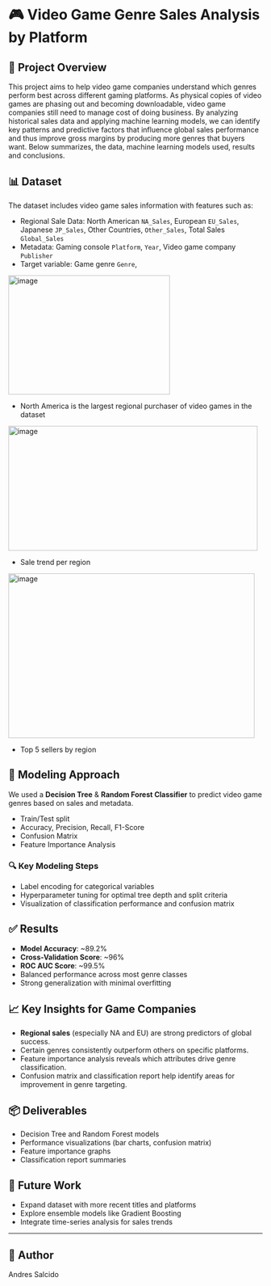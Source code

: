 # 🎮 Video Game Genre Sales Analysis by Platform

## 📌 Project Overview
This project aims to help video game companies understand which genres perform best across different gaming platforms. As physical copies of video games are phasing out and becoming downloadable, video game companies still need to manage cost of doing business. By analyzing historical sales data and applying machine learning models, we can identify key patterns and predictive factors that influence global sales performance and thus improve gross margins by producing more genres that buyers want.
Below summarizes, the data, machine learning models used, results and conclusions. 

## 📊 Dataset
The dataset includes video game sales information with features such as:
- Regional Sale Data: North American `NA_Sales`, European `EU_Sales`, Japanese `JP_Sales`, Other Countries, `Other_Sales`, Total Sales `Global_Sales`
- Metadata: Gaming console `Platform`, `Year`, Video game company `Publisher`
- Target variable: Game genre `Genre`,

<img width="320" height="236" alt="image" src="https://github.com/user-attachments/assets/3a743043-5c13-460a-9a28-187d2c56b9da" />

- North America is the largest regional purchaser of video games in the dataset
  
<img width="494" height="247" alt="image" src="https://github.com/user-attachments/assets/962c77bb-c56f-487b-ad35-79193dd9783a" />

- Sale trend per region

<img width="488" height="326" alt="image" src="https://github.com/user-attachments/assets/6ad9b8b8-1f80-47eb-ab59-a8cba451b15c" />

- Top 5 sellers by region

## 🧠 Modeling Approach
We used a **Decision Tree** & **Random Forest Classifier** to predict video game genres based on sales and metadata.
-  Train/Test split
- Accuracy, Precision, Recall, F1-Score
- Confusion Matrix
- Feature Importance Analysis

### 🔍 Key Modeling Steps
- Label encoding for categorical variables
- Hyperparameter tuning for optimal tree depth and split criteria
- Visualization of classification performance and confusion matrix

## ✅ Results
- **Model Accuracy**: ~89.2%
- **Cross-Validation Score**: ~96%
- **ROC AUC Score**: ~99.5%
- Balanced performance across most genre classes
- Strong generalization with minimal overfitting

## 📈 Key Insights for Game Companies
- **Regional sales** (especially NA and EU) are strong predictors of global success.
- Certain genres consistently outperform others on specific platforms.
- Feature importance analysis reveals which attributes drive genre classification.
- Confusion matrix and classification report help identify areas for improvement in genre targeting.

## 📦 Deliverables
- Decision Tree and Random Forest models
- Performance visualizations (bar charts, confusion matrix)
- Feature importance graphs
- Classification report summaries

## 🚀 Future Work
- Expand dataset with more recent titles and platforms
- Explore ensemble models like Gradient Boosting
- Integrate time-series analysis for sales trends

---

## 👤 Author
Andres Salcido
